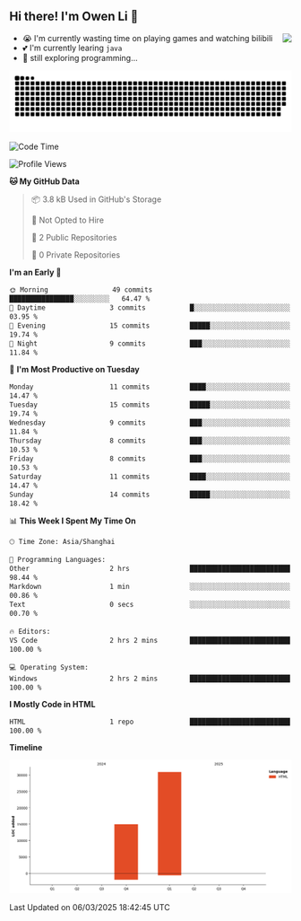 ## Hi there! I'm Owen Li 👋

<a href="https://github.com/owenllli">
  <img align="right" src="https://github-readme-stats.vercel.app/api/top-langs/?username=owenllli&layout=normal" />
</a>

- 😭 I'm currently wasting time on playing games and watching bilibili
- 💕 I'm currently learing `java`
- 🤔 still exploring programming...

<!--
![Top Langs](https://github-readme-stats.vercel.app/api/top-langs/?username=owenllli&layout=normal)
-->

<picture>
  <source media="(prefers-color-scheme: dark)" srcset="https://raw.githubusercontent.com/owenllli/owenllli/output/github-snake-dark.svg" />
  <source media="(prefers-color-scheme: light)" srcset="https://raw.githubusercontent.com/owenllli/owenllli/output/github-snake.svg" />
  <img alt="github-snake" src="https://raw.githubusercontent.com/owenllli/owenllli/output/github-snake.svg" />
</picture>

<!--START_SECTION:waka-->
![Code Time](http://img.shields.io/badge/Code%20Time-96%20hrs%203%20mins-blue)

![Profile Views](http://img.shields.io/badge/Profile%20Views-0-blue)

**🐱 My GitHub Data** 

> 📦 3.8 kB Used in GitHub's Storage 
 > 
> 🚫 Not Opted to Hire
 > 
> 📜 2 Public Repositories 
 > 
> 🔑 0 Private Repositories 
 > 
**I'm an Early 🐤** 

```text
🌞 Morning                49 commits          ████████████████░░░░░░░░░   64.47 % 
🌆 Daytime                3 commits           █░░░░░░░░░░░░░░░░░░░░░░░░   03.95 % 
🌃 Evening                15 commits          █████░░░░░░░░░░░░░░░░░░░░   19.74 % 
🌙 Night                  9 commits           ███░░░░░░░░░░░░░░░░░░░░░░   11.84 % 
```
📅 **I'm Most Productive on Tuesday** 

```text
Monday                   11 commits          ████░░░░░░░░░░░░░░░░░░░░░   14.47 % 
Tuesday                  15 commits          █████░░░░░░░░░░░░░░░░░░░░   19.74 % 
Wednesday                9 commits           ███░░░░░░░░░░░░░░░░░░░░░░   11.84 % 
Thursday                 8 commits           ███░░░░░░░░░░░░░░░░░░░░░░   10.53 % 
Friday                   8 commits           ███░░░░░░░░░░░░░░░░░░░░░░   10.53 % 
Saturday                 11 commits          ████░░░░░░░░░░░░░░░░░░░░░   14.47 % 
Sunday                   14 commits          █████░░░░░░░░░░░░░░░░░░░░   18.42 % 
```


📊 **This Week I Spent My Time On** 

```text
🕑︎ Time Zone: Asia/Shanghai

💬 Programming Languages: 
Other                    2 hrs               █████████████████████████   98.44 % 
Markdown                 1 min               ░░░░░░░░░░░░░░░░░░░░░░░░░   00.86 % 
Text                     0 secs              ░░░░░░░░░░░░░░░░░░░░░░░░░   00.70 % 

🔥 Editors: 
VS Code                  2 hrs 2 mins        █████████████████████████   100.00 % 

💻 Operating System: 
Windows                  2 hrs 2 mins        █████████████████████████   100.00 % 
```

**I Mostly Code in HTML** 

```text
HTML                     1 repo              █████████████████████████   100.00 % 
```



**Timeline**

![Lines of Code chart](https://raw.githubusercontent.com/owenllli/owenllli/main/assets/bar_graph.png)


 Last Updated on 06/03/2025 18:42:45 UTC
<!--END_SECTION:waka-->
